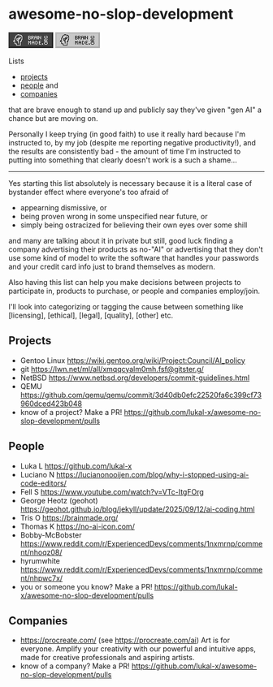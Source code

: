 # awesome-no-slop-development

![](88x31-dark.png)
![](88x31-light.png)

Lists

- [projects](#projects)
- [people](#people) and
- [companies](#companies)

that are brave enough to stand up and publicly say they've given "gen AI" a chance but are moving on.

Personally I keep trying (in good faith) to use it really hard because I'm instructed to, by my job (despite me reporting negative productivity!), and the results are consistently bad - the amount of time I'm instructed to putting into something that clearly doesn't work is a such a shame...

---

Yes starting this list absolutely is necessary because it is a literal case of bystander effect where everyone's too afraid of

- appearning dismissive, or
- being proven wrong in some unspecified near future, or
- simply being ostracized for believing their own eyes over some shill

and many are talking about it in private but still, good luck finding a company advertising their products as no-"AI" or advertising that they don't use some kind of model to write the software that handles your passwords and your credit card info just to brand themselves as modern.

Also having this list can help you make decisions between projects to participate in, products to purchase, or people and companies employ/join.

I'll look into categorizing or tagging the cause between something like [licensing], [ethical], [legal], [quality], [other] etc.

## Projects

- Gentoo Linux https://wiki.gentoo.org/wiki/Project:Council/AI_policy
- git https://lwn.net/ml/all/xmqqcyalm0mh.fsf@gitster.g/
- NetBSD https://www.netbsd.org/developers/commit-guidelines.html
- QEMU https://github.com/qemu/qemu/commit/3d40db0efc22520fa6c399cf73960dced423b048
- know of a project? Make a PR! https://github.com/lukal-x/awesome-no-slop-development/pulls

## People

- Luka L https://github.com/lukal-x
- Luciano N https://lucianonooijen.com/blog/why-i-stopped-using-ai-code-editors/
- Fell S https://www.youtube.com/watch?v=VTc-ItgFOrg
- George Heotz (geohot) https://geohot.github.io/blog/jekyll/update/2025/09/12/ai-coding.html
- Tris O https://brainmade.org/
- Thomas K https://no-ai-icon.com/
- Bobby-McBobster https://www.reddit.com/r/ExperiencedDevs/comments/1nxmrnp/comment/nhoqz08/
- hyrumwhite https://www.reddit.com/r/ExperiencedDevs/comments/1nxmrnp/comment/nhpwc7x/
- you or someone you know? Make a PR! https://github.com/lukal-x/awesome-no-slop-development/pulls

## Companies

- https://procreate.com/ (see https://procreate.com/ai) Art is for everyone. Amplify your creativity with our powerful and intuitive apps, made for creative professionals and aspiring artists.
- know of a company? Make a PR! https://github.com/lukal-x/awesome-no-slop-development/pulls
